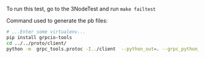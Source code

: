 To run this test, go to the 3NodeTest and run `make failtest`

Command used to generate the pb files:
```bash
# ...Enter some virtualenv...
pip install grpcio-tools
cd ../../proto/client/
python -m  grpc_tools.protoc -I../client  --python_out=. --grpc_python_out=. ../client/client.proto
```
